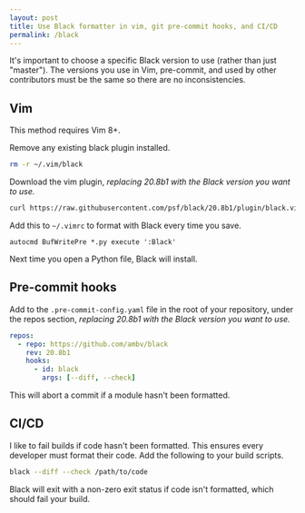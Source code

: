 ```yaml
---
layout: post
title: Use Black formatter in vim, git pre-commit hooks, and CI/CD
permalink: /black
---
```

It's important to choose a specific Black version to use (rather than just
"master"). The versions you use in Vim, pre-commit, and used by other
contributors must be the same so there are no inconsistencies.

## Vim

This method requires Vim 8+.

Remove any existing black plugin installed.
```sh
rm -r ~/.vim/black
```

Download the vim plugin, _replacing 20.8b1 with the Black version you want to
use._
```sh
curl https://raw.githubusercontent.com/psf/black/20.8b1/plugin/black.vim -o ~/.vim/pack/python/start/black/plugin/black.vim
```

Add this to `~/.vimrc` to format with Black every time you save.
```
autocmd BufWritePre *.py execute ':Black'
```

Next time you open a Python file, Black will install.

## Pre-commit hooks

Add to the `.pre-commit-config.yaml` file in the root of your repository, under
the repos section, _replacing 20.8b1 with the Black version you want to use._
```yaml
repos:
  - repo: https://github.com/ambv/black
    rev: 20.8b1
    hooks:
      - id: black
        args: [--diff, --check]
```

This will abort a commit if a module hasn't been formatted.

## CI/CD

I like to fail builds if code hasn't been formatted. This ensures every
developer must format their code. Add the following to your build scripts.
```sh
black --diff --check /path/to/code
```

Black will exit with a non-zero exit status if code isn't formatted, which
should fail your build.
